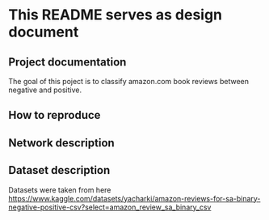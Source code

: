 # This README serves as design document 

## Project documentation

The goal of this poject is to classify amazon.com book reviews between negative and positive.  

## How to reproduce 

## Network description

## Dataset description

Datasets were taken from here https://www.kaggle.com/datasets/yacharki/amazon-reviews-for-sa-binary-negative-positive-csv?select=amazon_review_sa_binary_csv
